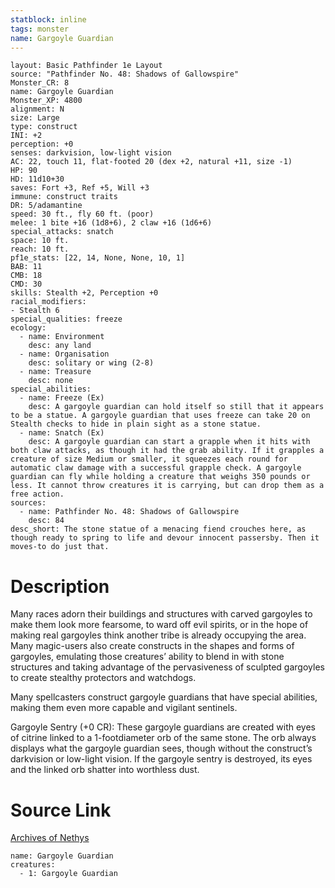 ```yaml
---
statblock: inline
tags: monster
name: Gargoyle Guardian
---
```

```statblock
layout: Basic Pathfinder 1e Layout
source: "Pathfinder No. 48: Shadows of Gallowspire"
Monster_CR: 8
name: Gargoyle Guardian
Monster_XP: 4800
alignment: N
size: Large
type: construct
INI: +2
perception: +0
senses: darkvision, low-light vision
AC: 22, touch 11, flat-footed 20 (dex +2, natural +11, size -1)
HP: 90
HD: 11d10+30
saves: Fort +3, Ref +5, Will +3
immune: construct traits
DR: 5/adamantine
speed: 30 ft., fly 60 ft. (poor)
melee: 1 bite +16 (1d8+6), 2 claw +16 (1d6+6)
special_attacks: snatch
space: 10 ft.
reach: 10 ft.
pf1e_stats: [22, 14, None, None, 10, 1]
BAB: 11
CMB: 18
CMD: 30
skills: Stealth +2, Perception +0
racial_modifiers:
- Stealth 6
special_qualities: freeze
ecology:
  - name: Environment
    desc: any land
  - name: Organisation
    desc: solitary or wing (2-8)
  - name: Treasure
    desc: none
special_abilities:
  - name: Freeze (Ex)
    desc: A gargoyle guardian can hold itself so still that it appears to be a statue. A gargoyle guardian that uses freeze can take 20 on Stealth checks to hide in plain sight as a stone statue.
  - name: Snatch (Ex)
    desc: A gargoyle guardian can start a grapple when it hits with both claw attacks, as though it had the grab ability. If it grapples a creature of size Medium or smaller, it squeezes each round for automatic claw damage with a successful grapple check. A gargoyle guardian can fly while holding a creature that weighs 350 pounds or less. It cannot throw creatures it is carrying, but can drop them as a free action.
sources:
  - name: Pathfinder No. 48: Shadows of Gallowspire
    desc: 84
desc_short: The stone statue of a menacing fiend crouches here, as though ready to spring to life and devour innocent passersby. Then it moves-to do just that.
```
# Description
Many races adorn their buildings and structures with carved gargoyles to make them look more fearsome, to ward off evil spirits, or in the hope of making real gargoyles think another tribe is already occupying the area. Many magic-users also create constructs in the shapes and forms of gargoyles, emulating those creatures’ ability to blend in with stone structures and taking advantage of the pervasiveness of sculpted gargoyles to create stealthy protectors and watchdogs.

Many spellcasters construct gargoyle guardians that have special abilities, making them even more capable and vigilant sentinels.

Gargoyle Sentry (+0 CR): These gargoyle guardians are created with eyes of citrine linked to a 1-footdiameter orb of the same stone. The orb always displays what the gargoyle guardian sees, though without the construct’s darkvision or low-light vision. If the gargoyle sentry is destroyed, its eyes and the linked orb shatter into worthless dust.
# Source Link
[Archives of Nethys](https://aonprd.com/MonsterDisplay.aspx?ItemName=Gargoyle%20Guardian)
```encounter-table
name: Gargoyle Guardian
creatures:
  - 1: Gargoyle Guardian
```
